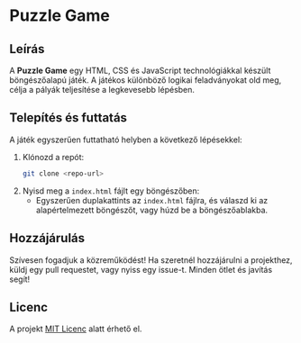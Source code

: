 # Puzzle Game

## Leírás
A **Puzzle Game** egy HTML, CSS és JavaScript technológiákkal készült böngészőalapú játék. A játékos különböző logikai feladványokat old meg, célja a pályák teljesítése a legkevesebb lépésben.

## Telepítés és futtatás
A játék egyszerűen futtatható helyben a következő lépésekkel:

1. Klónozd a repót:
    ```bash
    git clone <repo-url>
    ```
2. Nyisd meg a `index.html` fájlt egy böngészőben:
    - Egyszerűen duplakattints az `index.html` fájlra, és válaszd ki az alapértelmezett böngészőt, vagy húzd be a böngészőablakba.

## Hozzájárulás
Szívesen fogadjuk a közreműködést! Ha szeretnél hozzájárulni a projekthez, küldj egy pull requestet, vagy nyiss egy issue-t. Minden ötlet és javítás segít!

## Licenc
A projekt [MIT Licenc](./LICENSE) alatt érhető el.
